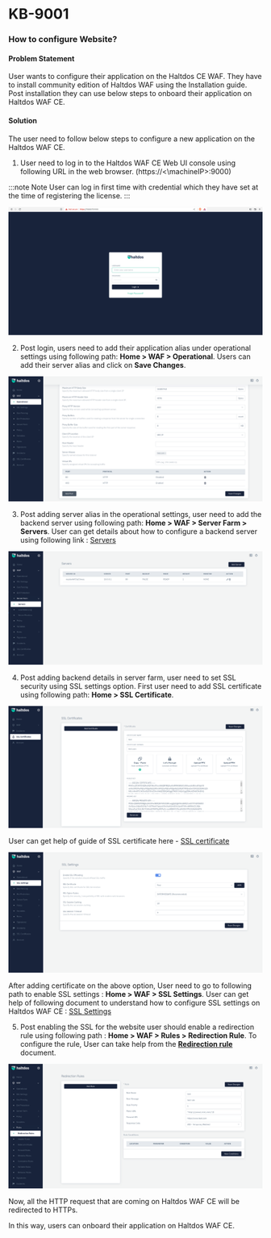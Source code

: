 # KB-9001

### **How to configure Website?**

#### **Problem Statement**

User wants to configure their application on the Haltdos CE WAF. They have to install community edition of Haltdos WAF using the Installation guide. Post installation they can use below steps to onboard their application on Haltdos WAF CE.

#### **Solution**

The user need to follow below steps to configure a new application on the Haltdos WAF CE.

1. User need to log in to the Haltdos WAF CE Web UI console using following URL in the web browser. (https://<\machineIP>:9000)

:::note Note
User can log in first time with credential which they have set at the time of registering the license.
:::

![](/img/ce-waf/kb/login.png)

2. Post login, users need to add their application alias under operational settings using following path: **Home > WAF > Operational**. Users can add their server alias and click on **Save Changes**.

![Operational Settings](/img/ce-waf/kb/CE_operational_settings.png)

3. Post adding server alias in the operational settings, user need to add the backend server using following path: **Home > WAF > Server Farm > Servers**. User can get details about how to configure a backend server using following link : [Servers](/docs/community/docs/waf/server_farm/servers.md)

![Servers](/img/ce-waf/kb/CE_servers.png)

4. Post adding backend details in server farm, user need to set SSL security using SSL settings option. First user need to add SSL certificate using following path: **Home > SSL Certificate**. 

![SSL Certificate](/img/ce-waf/kb/ssl_certificates.png)

User can get help of guide of SSL certificate here - [SSL certificate](/docs/community/docs/ssl_certificates.md)

![SSl settings](/img/ce-waf/kb/ssl_settings.png)

After adding certificate on the above option, User need to go to following path to enable SSL settings : **Home > WAF > SSL Settings**. User can get help of following document to understand how to configure SSL settings on Haltdos WAF CE : [SSL Settings](/docs/community/docs/waf/ssl_settings.md)

5. Post enabling the SSL for the website user should enable a redirection rule using following path : **Home > WAF > Rules > Redirection Rule**. To configure the rule, User can take help from the [**Redirection rule**](/docs/community/docs/waf/rules/redirection_rules.md) document.

![Redirection rule](/img/ce-waf/kb/redirection_rules.png)

Now, all the HTTP request that are coming on Haltdos WAF CE will be redirected to HTTPs.

In this way, users can onboard their application on Haltdos WAF CE.







